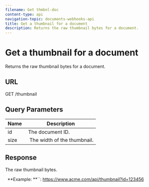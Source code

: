 ```yaml
---
filename: Get thmbnl-doc
content-type: api
navigation-topic: documents-webhooks-api
title: Get a thumbnail for a document
description: Returns the raw thumbnail bytes for a document.
---
```


# Get a thumbnail for a document

Returns the raw thumbnail bytes for a document.

## URL

GET /thumbnail

## Query Parameters

| Name&nbsp; |Description |
|---|---|
| id&nbsp; |The document ID. |
| size&nbsp; |&nbsp;The width of the thumbnail. |

## Response

The raw thumbnail bytes.

` `**Example: **``:&nbsp;https://www.acme.com/api/thumbnail?id=123456
